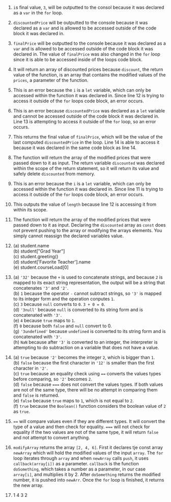 1. `i`s final value, `3`, will be outputted to the consol because it was declared as a `var` in the `for` loop.
   
2. `discountedPrice` will be outputted to the console because it was declared as a `var` and is allowed to be accessed outside of the code block it was declared in.
   
3. `finalPrice` will be outputted to the console because it was declared as a `var` and is allowed to be accessed outside of the code block it was declared in. The value of `finalPrice` was also changed in the `for` loop since it is able to be accessed inside of the loops code block.
   
4. It will return an array of discounted prices because `discount`, the return value of the function, is an array that contains the modified values of the `prices`, a parameter of the function.
   
5. This is an error because the `i` is a `let` variable, which can only be accessed within the function it was declared in. Since line 12 is trying to access it outside of the `for` loops code block, an error occurs.
   
6. This is an error because `discountedPrice` was declared as a `let` variable and cannot be accessed outside of the code block it was declared in. Line 13 is attempting to access it outside of the `for` loop, so an error occurs.
   
7. This returns the final value of `finalPrice`, which will be the value of the last computed `discountedPrice` in the loop. Line 14 is able to access it because it was declared in the same code block as line 14.
   
8. The function will return the array of the modified prices that were passed down to it as input. The return variable `discounted` was declared within the scope of the return statement, so it will return its value and safely delete `discounted` from memory.
   
9.  This is an error because the `i` is a `let` variable, which can only be accessed within the function it was declared in. Since line 11 is trying to access it outside of the `for` loops code block, an error occurs.
    
10. This outputs the value of `length` because line 12 is accessing it from within its scope.
    
11. The function will return the array of the modified prices that were passed down to it as input. Declaring the `discounted` array as `const` does not prevent pushing to the array or modifying the arrays elements. You simply cannot reassign the declared variables value.
    
12. (a) student.name<br>
    (b) student["Grad Year"]<br>
    (c) student.greeting()<br>
    (d) student['Favorite Teacher'].name<br>
    (e) student.courseLoad[0]<br>

13. (a) `'32'` because the `+` is used to concatenate strings, and because `2` is mapped to its exact string representation, the output will be a string that concatenates `'3'` and `'2'`.<br>
    (b) `1` because the operator `-` cannot subtract strings, so `'3'` is mapped to its integer form and the operation conputes `1`.<br>
    (c) `3` because `null` converts to `0`. `3 + 0 = 0`.<br>
    (d) `'3null'` because `null` is converted to its string form and is concatenated with `'3'`.<br>
    (e) `4` because `true` maps to `1`.<br>
    (f) `0` because both `false` and `null` convert to 0.<br>
    (g) `'3undefined'` because `undefined` is converted to its string form and is concatenated with `'3'`.<br>
    (h) `NaN` because after `'3'` is converted to an integer, the interpreter is attempting to do subtraction on a variable that does not have a value.

14. (a) `true` because `'2'` becomes the integer `2`, which is bigger than `1`.<br>
    (b) `false` because the first character in `'12'` is smaller than the first character in `'2'`.<br>
    (c) `true` because an equality check using `==` converts the values types before comparing, so `'2'` becomes `2`.<br>
    (d) `false` because `===` does not convert the values types. If both values are not of the same type, there will be no attempt in comparing them and `false` is returned.<br>
    (e) `false` because `true` maps to `1`, which is not equal to `2`.<br>
    (f) `true` because the `Boolean()` function considers the boolean value of `2` as `true`.

15. `==` will compare values even if they are different types. It will convert the type of a value and then check for equality. `===` will not check for equality if the two values are not of the same type, it will return `false` and not attempt to convert anything.

17. `modifyArray` returns the array `[2, 4, 6]`. First it declares tje const array `newArray` which will hold the modified values of the input `array`. The `for` loop iterates through `array` and when `newArray` calls `push`, it uses `callback(array[i])` as a parameter. `callback` is the function `doSomething`, which takes a number as a parameter, in our case `array[i]`, and multiplies it by 2. After `doSomething` returns the modified number, it is pushed into `newArr`. Once the `for` loop is finished, it returns the new array.

19. 1 4 3 2